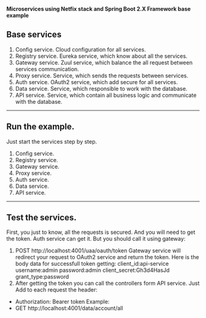 **Microservices using Netfix stack and Spring Boot 2.X Framework base example**

## Base services

1. Config service. Cloud configuration for all services.
2. Registry service. Eureka service, which know about all the services.
3. Gateway service. Zuul service, which balance the all request between services communication.
4. Proxy service. Service, which sends the requests between services.
5. Auth service. OAuth2 service, which add secure for all services.
6. Data service. Service, which responsible to work with the database.
7. API service. Service, which contain all business logic and communicate with the database.

---

## Run the example.

Just start the services step by step.

1. Config service.
2. Registry service.
3. Gateway service.
4. Proxy service.
5. Auth service.
6. Data service.
7. API service.

---

## Test the services.

First, you just to know, all the requests is secured. And you will need to get the token.
Auth service can get it. But you should call it using gateway:
1. POST http://localhost:4001/uaa/oauth/token
Gateway service will redirect your request to OAuth2 service and return the token.
Here is the body data for successfull token getting:
client_id:api-service
username:admin
password:admin
client_secret:Gh3d4HasJd
grant_type:password 
2. After getting the token you can call the controllers form API service.
Just Add to each request the header:
 - Authorization: Bearer token
Example:
- GET http://localhost:4001/data/account/all


